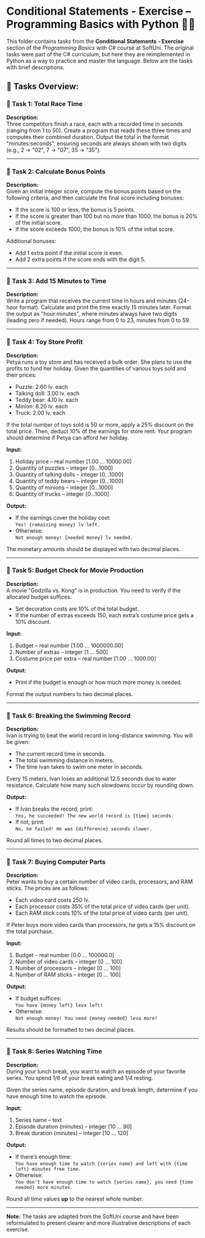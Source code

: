 # Conditional Statements - Exercise – Programming Basics with Python 🧑‍💻

This folder contains tasks from the **Conditional Statements - Exercise** section of the _Programming Basics with C#_ course at SoftUni. The original tasks were part of the C# curriculum, but here they are reimplemented in Python as a way to practice and master the language. Below are the tasks with brief descriptions.

## 🔧 Tasks Overview:

### 📝 Task 1: Total Race Time  
**Description:**  
Three competitors finish a race, each with a recorded time in seconds (ranging from 1 to 50). Create a program that reads these three times and computes their combined duration. Output the total in the format "minutes:seconds", ensuring seconds are always shown with two digits (e.g., 2 → "02", 7 → "07", 35 → "35").

---

### 📝 Task 2: Calculate Bonus Points  
**Description:**  
Given an initial integer score, compute the bonus points based on the following criteria, and then calculate the final score including bonuses:

- If the score is 100 or less, the bonus is 5 points.  
- If the score is greater than 100 but no more than 1000, the bonus is 20% of the initial score.  
- If the score exceeds 1000, the bonus is 10% of the initial score.

Additional bonuses:

- Add 1 extra point if the initial score is even.  
- Add 2 extra points if the score ends with the digit 5.

---

### 📝 Task 3: Add 15 Minutes to Time 
**Description:**  
Write a program that receives the current time in hours and minutes (24-hour format). Calculate and print the time exactly 15 minutes later. Format the output as "hour:minutes", where minutes always have two digits (leading zero if needed). Hours range from 0 to 23, minutes from 0 to 59.

---

### 📝 Task 4: Toy Store Profit  
**Description:**  
Petya runs a toy store and has received a bulk order. She plans to use the profits to fund her holiday. Given the quantities of various toys sold and their prices:

- Puzzle: 2.60 lv. each  
- Talking doll: 3.00 lv. each  
- Teddy bear: 4.10 lv. each  
- Minion: 8.20 lv. each  
- Truck: 2.00 lv. each

If the total number of toys sold is 50 or more, apply a 25% discount on the total price. Then, deduct 10% of the earnings for store rent. Your program should determine if Petya can afford her holiday.

**Input:**

1. Holiday price – real number [1.00 … 10000.00]  
2. Quantity of puzzles – integer [0…1000]  
3. Quantity of talking dolls – integer [0…1000]  
4. Quantity of teddy bears – integer [0…1000]  
5. Quantity of minions – integer [0…1000]  
6. Quantity of trucks – integer [0…1000]  

**Output:**

- If the earnings cover the holiday cost:  
  `Yes! {remaining money} lv left.`  
- Otherwise:  
  `Not enough money! {needed money} lv needed.`

The monetary amounts should be displayed with two decimal places.

---

### 📝 Task 5: Budget Check for Movie Production  
**Description:**  
A movie "Godzilla vs. Kong" is in production. You need to verify if the allocated budget suffices.

- Set decoration costs are 10% of the total budget.  
- If the number of extras exceeds 150, each extra’s costume price gets a 10% discount.

**Input:**

1. Budget – real number [1.00 … 1000000.00]  
2. Number of extras – integer [1 … 500]  
3. Costume price per extra – real number [1.00 … 1000.00]  

**Output:**

- Print if the budget is enough or how much more money is needed.

Format the output numbers to two decimal places.

---

### 📝 Task 6: Breaking the Swimming Record  
**Description:**  
Ivan is trying to beat the world record in long-distance swimming. You will be given:

- The current record time in seconds.  
- The total swimming distance in meters.  
- The time Ivan takes to swim one meter in seconds.

Every 15 meters, Ivan loses an additional 12.5 seconds due to water resistance. Calculate how many such slowdowns occur by rounding down.

**Output:**

- If Ivan breaks the record, print:  
  `Yes, he succeeded! The new world record is {time} seconds.`  
- If not, print:  
  `No, he failed! He was {difference} seconds slower.`

Round all times to two decimal places.

---

### 📝 Task 7: Buying Computer Parts  
**Description:**  
Peter wants to buy a certain number of video cards, processors, and RAM sticks. The prices are as follows:

- Each video card costs 250 lv.  
- Each processor costs 35% of the total price of video cards (per unit).  
- Each RAM stick costs 10% of the total price of video cards (per unit).

If Peter buys more video cards than processors, he gets a 15% discount on the total purchase.

**Input:**

1. Budget – real number [0.0 … 100000.0]  
2. Number of video cards – integer [0 … 100]  
3. Number of processors – integer [0 … 100]  
4. Number of RAM sticks – integer [0 … 100]  

**Output:**

- If budget suffices:  
  `You have {money left} leva left!`  
- Otherwise:  
  `Not enough money! You need {money needed} leva more!`

Results should be formatted to two decimal places.

---

### 📝 Task 8: Series Watching Time  
**Description:**  
During your lunch break, you want to watch an episode of your favorite series. You spend 1/8 of your break eating and 1/4 resting.

Given the series name, episode duration, and break length, determine if you have enough time to watch the episode.

**Input:**

1. Series name – text  
2. Episode duration (minutes) – integer [10 … 90]  
3. Break duration (minutes) – integer [10 … 120]  

**Output:**

- If there’s enough time:  
  `You have enough time to watch {series name} and left with {time left} minutes free time.`  
- Otherwise:  
  `You don't have enough time to watch {series name}, you need {time needed} more minutes.`

Round all time values **up** to the nearest whole number.

---

**Note:** The tasks are adapted from the SoftUni course and have been reformulated to present clearer and more illustrative descriptions of each exercise.
